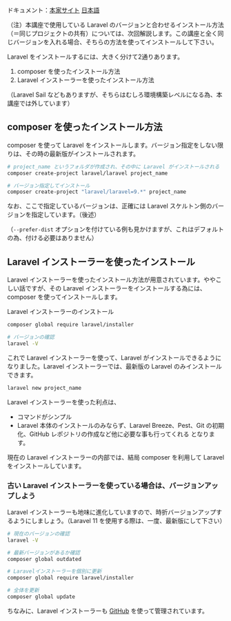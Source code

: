 ドキュメント：[本家サイト](https://laravel.com/docs/11.x/installation) [日本語](https://readouble.com/laravel/11.x/ja/installation.html)

（注）本講座で使用している Laravel のバージョンと合わせるインストール方法（＝同じプロジェクトの共有）については、次回解説します。この講座と全く同じバージョンを入れる場合、そちらの方法を使ってインストールして下さい。

Laravel をインストールするには、大きく分けて2通りあります。
1. composer を使ったインストール方法
2. Laravel インストーラーを使ったインストール方法

（Laravel Sail などもありますが、そちらはむしろ環境構築レベルになる為、本講座では外しています）

## composer を使ったインストール方法
composer を使って Laravel をインストールします。バージョン指定をしない限りは、その時の最新版がインストールされます。

```bash
# project_name というフォルダが作成され、その中に Laravel がインストールされる
composer create-project laravel/laravel project_name

# バージョン指定してインストール
composer create-project "laravel/laravel=9.*" project_name
```

なお、ここで指定しているバージョンは、正確には Laravel スケルトン側のバージョンを指定しています。（後述）

（`--prefer-dist` オプションを付けている例も見かけますが、これはデフォルトの為、付ける必要はありません）

## Laravel インストーラーを使ったインストール
Laravel インストーラーを使ったインストール方法が用意されています。ややこしい話ですが、その Laravel インストーラーをインストールする為には、composer を使ってインストールします。

Laravel インストーラーのインストール
```bash
composer global require laravel/installer

# バージョンの確認
laravel -V
```

これで Laravel インストーラーを使って、Laravel がインストールできるようになりました。Laravel インストーラーでは、最新版の Laravel のみインストールできます。

```bash
laravel new project_name
```

Laravel インストーラーを使った利点は、
- コマンドがシンプル
- Laravel 本体のインストールのみならず、Laravel Breeze、Pest、Git の初期化、GitHub レポジトリの作成など他に必要な事も行ってくれる
となります。

現在の Laravel インストーラーの内部では、結局 composer を利用して Laravel をインストールしています。

### 古い Laravel インストーラーを使っている場合は、バージョンアップしよう
Laravel インストーラーも地味に進化していますので、時折バージョンアップするようにしましょう。（Laravel 11 を使用する際は、一度、最新版にして下さい）

```bash
# 現在のバージョンの確認
laravel -V

# 最新バージョンがあるか確認
composer global outdated

# Laravelインストーラーを個別に更新
composer global require laravel/installer

# 全体を更新
composer global update
```

ちなみに、Laravel インストーラーも [GitHub](https://github.com/laravel/installer) を使って管理されています。